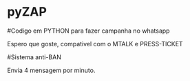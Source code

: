 # pyZAP


#Codigo em PYTHON para fazer campanha no whatsapp

Espero que goste, compativel com o MTALK e PRESS-TICKET



#Sistema anti-BAN

Envia 4 mensagem por minuto.
